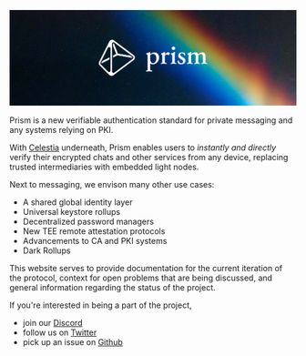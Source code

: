 ![Prism Banner](./img/prism_banner.png)

Prism is a new verifiable authentication standard for private messaging and any systems relying on PKI.

With [Celestia](https://celestia.org) underneath, Prism enables users to *instantly and directly* verify their encrypted chats and other services from any device, replacing trusted intermediaries with embedded light nodes.

Next to messaging, we envison many other use cases:
- A shared global identity layer
- Universal keystore rollups
- Decentralized password managers
- New TEE remote attestation protocols
- Advancements to CA and PKI systems
- Dark Rollups

This website serves to provide documentation for the current iteration of the protocol, context for open problems that are being discussed, and general information regarding the status of the project.

If you're interested in being a part of the project,
- join our [Discord](https://discord.gg/eNTVVHYSw7)
- follow us on [Twitter](https://x.com/prism_xyz)
- pick up an issue on [Github](https://github.com/deltadevsde/prism)
